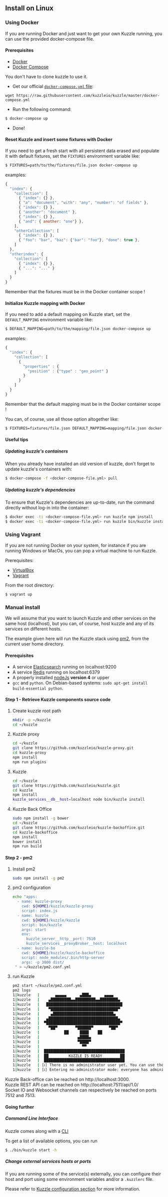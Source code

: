 ## Install on Linux


### Using Docker

If you are running Docker and just want to get your own Kuzzle running, you can use the provided docker-compose file.

#### Prerequisites

* [Docker](https://docs.docker.com/installation/#installation)
* [Docker Compose](https://docs.docker.com/compose/install/)

<aside class="notice">
You don't have to clone kuzzle to use it.
</aside>

- Get our official [`docker-compose.yml` file](https://github.com/kuzzleio/kuzzle/blob/master/docker-compose.yml):

```shell
wget https://raw.githubusercontent.com/kuzzleio/kuzzle/master/docker-compose.yml
```

- Run the following command:

```bash
$ docker-compose up
```

- Done!

#### Reset Kuzzle and insert some fixtures with Docker

If you need to get a fresh start with all persistent data erased and populate it with default fixtures, set the <code>FIXTURES</code> environment variable like:

```bash
$ FIXTURES=path/to/the/fixtures/file.json docker-compose up
```

examples:

```javascript
{
  "index": {
    "collection": [
      { "index": {} },
      { "a": "document", "with": "any", "number": "of fields" },
      { "index": {} },
      { "another": "document" },
      { "index": {} },
      { "and": { another: "one"} },
    ],
    "otherCollection": [
      { "index": {} },
      { "foo": "bar", "baz": {"bar": "foo"}, "done": true },
    ]
  },
  "otherindex": {
    "collection": [
      { "index": {} },
      { "...": "..." }
    ]
  }
}
```


Remember that the fixtures must be in the Docker container scope !

#### Initialize Kuzzle mapping with Docker

If you need to add a default mapping on Kuzzle start, set the <code>DEFAULT_MAPPING</code> environment variable like:

```bash
$ DEFAULT_MAPPING=path/to/the/mapping/file.json docker-compose up
```

examples:

```javascript
{
  "index": {
    "collection": [
      {
        "properties" : {
          "position" : {"type" : "geo_point" }
        }
      }
    ]
  }
}
```

Remember that the default mapping must be in the Docker container scope !

You can, of course, use all those option altogether like:

```bash
$ FIXTURES=fixtures/file.json DEFAULT_MAPPING=mapping/file.json docker-compose up
```

#### Useful tips


##### Updating kuzzle's containers

When you already have installed an old version of kuzzle, don't forget to update kuzzle's containers with:

```bash
$ docker-compose -f <docker-compose-file.yml> pull
```

##### Updating kuzzle's dependencies

To ensure that Kuzzle's dependencies are up-to-date, run the command directly without log-in into the container:

```bash
$ docker exec -ti <docker-compose-file.yml> run kuzzle npm install
$ docker exec -ti <docker-compose-file.yml> run kuzzle bin/kuzzle install
```


### Using Vagrant

If you are not running Docker on your system, for instance if you are running Windows or MacOs, you can pop a virtual machine to run Kuzzle.

Prerequisites:

* [VirtualBox](https://www.virtualbox.org/wiki/Downloads)
* [Vagrant](https://www.vagrantup.com/)

From the root directory:

```bash
$ vagrant up
```

### Manual install

<aside class="notice">
We will assume that you want to launch Kuzzle and other services on the same host (localhost), but you can, of course, host kuzzle and any of its services on different hosts.
</aside>

The example given here will run the Kuzzle stack using [pm2](http://pm2.keymetrics.io/), from the current user home directory.

#### Prerequisites

* A service [Elasticsearch](https://www.elastic.co/products/elasticsearch) running on localhost:9200
* A service [Redis](http://redis.io/) running on localhost:6379
* A properly installed [nodeJs](https://nodejs.org/en/download/package-manager/) **version 4** or upper
* `gcc` and `python`. On Debian-based systems: `sudo apt-get install build-essential python`.

#### Step 1 - Retrieve Kuzzle components source code

1. Create kuzzle root path

    ```bash
    mkdir -p ~/kuzzle
    cd ~/kuzzle
    ```

2. Kuzzle proxy

    ```bash
    cd ~/kuzzle
    git clone https://github.com/kuzzleio/kuzzle-proxy.git
    cd kuzzle-proxy
    npm install
    npm run plugins
    ```

3. Kuzzle

    ```bash
    cd ~/kuzzle
    git clone https://github.com/kuzzleio/kuzzle.git
    cd kuzzle
    npm install
    kuzzle_services__db__host=localhost node bin/kuzzle install
    ```

4. Kuzzle Back Office

    ```bash
    sudo npm install -g bower
    cd ~/kuzzle
    git clone https://github.com/kuzzleio/kuzzle-backoffice.git
    cd kuzzle-backoffice
    npm install
    bower install
    npm run build
    ```

#### Step 2 - pm2

1. Install pm2

    ```bash
    sudo npm install -g pm2
    ```

2. pm2 configuration  
     
     ```bash
     echo "apps:
       - name: kuzzle-proxy
         cwd: ${HOME}/kuzzle/kuzzle-proxy
         script: index.js
       - name: kuzzle
         cwd: ${HOME}/kuzzle/kuzzle
         script: bin/kuzzle
         args: start
         env:
           kuzzle_server__http__port: 7510
           kuzzle_services__proxyBroker__host: localhost
       - name: kuzzle-bo
         cwd: ${HOME}/kuzzle/kuzzle-backoffice
         script: node_modules/.bin/http-server
         args: -p 3000 dist/
      " > ~/kuzzle/pm2.conf.yml
      ```

3. run Kuzzle

    ```bash
    pm2 start ~/kuzzle/pm2.conf.yml
    pm2 logs
    1|kuzzle   |       ▄▄▄▄▄      ▄███▄      ▄▄▄▄
    1|kuzzle   |    ▄█████████▄▄█████████▄▄████████▄
    1|kuzzle   |   ██████████████████████████████████
    1|kuzzle   |    ▀██████████████████████████████▀
    1|kuzzle   |     ▄███████████████████████████▄
    1|kuzzle   |   ▄███████████████████████████████▄
    1|kuzzle   |  ▀█████████████████████████████████▀
    1|kuzzle   |    ▀██▀        ▀██████▀       ▀██▀
    1|kuzzle   |           ██     ████    ██
    1|kuzzle   |                 ▄████▄
    1|kuzzle   |                 ▀████▀
    1|kuzzle   |                   ▀▀
    1|kuzzle   |  ████████████████████████████████████
    1|kuzzle   |  ██         KUZZLE IS READY        ██
    1|kuzzle   |  ████████████████████████████████████
    1|kuzzle   | [ℹ] There is no administrator user yet. You can use the CLI or the back-office to create one.
    1|kuzzle   | [ℹ] Entering no-administrator mode: everyone has administrator rights.
    ```
    
Kuzzle Back-office can be reached on http://localhost:3000.  
Kuzzle REST API can be reached on http://localhost:7511/api/1.0/  
Socket IO and Websocket channels can respectively be reached on ports 7512 and 7513.

#### Going further

##### Command Line Interface

Kuzzle comes along with a [CLI](https://en.wikipedia.org/wiki/Command-line_interface)

To get a list of available options, you can run

```bash
$ ./bin/kuzzle start -h
```

##### Change external services hosts or ports

If you are running some of the service(s) externally, you can configure their host and port using some environment variables and/or a `.kuzzlerc` file.

Please refer to [Kuzzle configuration section](#configuration) for more information.
